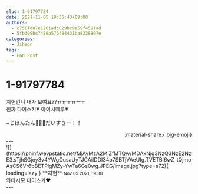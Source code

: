 ```yaml
---
slug: 1-91797784
date: 2021-11-05 19:35:43+09:00
authors:
  - c756fda7e1261adc029bc9a59f4591ad
  - 5fb309bc7489a576484431ba8338807e
categories:
  - Jiheon
tags:
  - Fan Post
---
```


# 1-91797784

<div class="post-container" markdown="1">
<div class="content-container md-sidebar__scrollwrap" markdown="1">

지헌언니 내가 보여요??ㅠㅠㅜㅠㅡㅠ<br>진짜 다이스키💗 아이시떼루💗<br><br>+じほんたん🥲💗💗だいすきー！！

</div>
</div>

<div style="text-align: right;" markdown="1">
<a href="https://weverse.io/fromis9/fanpost/1-91797784" style="text-align: right;">:material-share:{.big-emoji}</a>
</div>
---

<div class="comments-container md-sidebar__scrollwrap" markdown="1">
<div class="comment" markdown="1">
<div class='id-container' markdown="1">
![](https://phinf.wevpstatic.net/MjAyMzA2MjZfMTQw/MDAxNjg3NzQ3NzE2NzE3.sTjhSGjoy3v4YWgOusaUyTJCAiIDDI34b7SBTjVAeUIg.TVETBI6wZ_tQjmoAsCS6Vr6bBETPlgMZy-YwTa6Gs0wg.JPEG/image.jpg?type=s72){ loading=lazy }
**<span class="artist">지헌</span>** <small>Nov 05 2021, 19:38</small><br>
</div>
<div class='comment-body' markdown="1">
와타시모 다이스키❤
</div>
</div>
</div>
---
